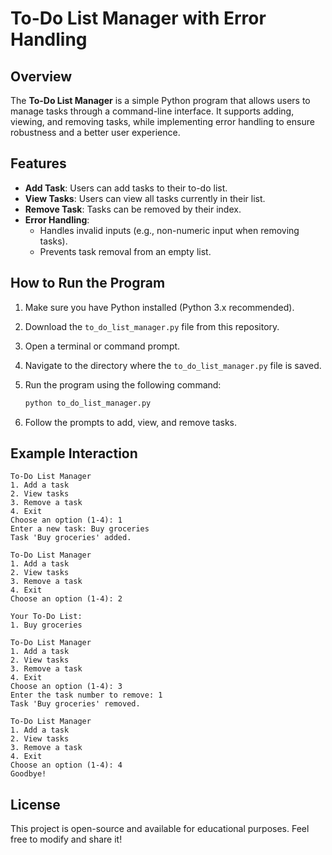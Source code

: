 
# To-Do List Manager with Error Handling

## Overview

The **To-Do List Manager** is a simple Python program that allows users to manage tasks through a command-line interface. It supports adding, viewing, and removing tasks, while implementing error handling to ensure robustness and a better user experience.

## Features

- **Add Task**: Users can add tasks to their to-do list.
- **View Tasks**: Users can view all tasks currently in their list.
- **Remove Task**: Tasks can be removed by their index.
- **Error Handling**:
    - Handles invalid inputs (e.g., non-numeric input when removing tasks).
    - Prevents task removal from an empty list.

## How to Run the Program

1. Make sure you have Python installed (Python 3.x recommended).
2. Download the `to_do_list_manager.py` file from this repository.
3. Open a terminal or command prompt.
4. Navigate to the directory where the `to_do_list_manager.py` file is saved.
5. Run the program using the following command:

    ```bash
    python to_do_list_manager.py
    ```

6. Follow the prompts to add, view, and remove tasks.

## Example Interaction

```text
To-Do List Manager
1. Add a task
2. View tasks
3. Remove a task
4. Exit
Choose an option (1-4): 1
Enter a new task: Buy groceries
Task 'Buy groceries' added.

To-Do List Manager
1. Add a task
2. View tasks
3. Remove a task
4. Exit
Choose an option (1-4): 2

Your To-Do List:
1. Buy groceries

To-Do List Manager
1. Add a task
2. View tasks
3. Remove a task
4. Exit
Choose an option (1-4): 3
Enter the task number to remove: 1
Task 'Buy groceries' removed.

To-Do List Manager
1. Add a task
2. View tasks
3. Remove a task
4. Exit
Choose an option (1-4): 4
Goodbye!
```

## License

This project is open-source and available for educational purposes. Feel free to modify and share it!
